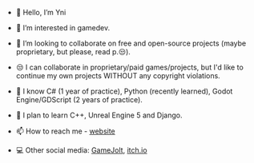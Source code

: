 - 👋 Hello, I’m Yni
- 👀 I’m interested in gamedev.
- 💞️ I’m looking to collaborate on free and open-source projects (maybe proprietary, but please, read p.😒).
- 😒 I can collaborate in proprietary/paid games/projects, but I'd like to continue my own projects WITHOUT any copyright violations.
- 🌱 I know C# (1 year of practice), Python (recently learned), Godot Engine/GDScript (2 years of practice).
- 🌱 I plan to learn C++, Unreal Engine 5 and Django.

- 📫 How to reach me - [website](https://yni-viar.github.io/index.html)
- 💻 Other social media: [GameJolt](https://gamejolt.com/@Yni_Viar), [itch.io](https://yniviar.itch.io/)
<!---
Yni-Viar/Yni-Viar is a ✨ special ✨ repository because its `README.md` (this file) appears on your GitHub profile.
You can click the Preview link to take a look at your changes.
--->
